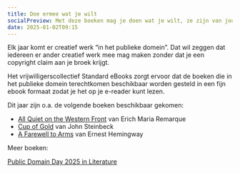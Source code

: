 ```yaml
---
title: Doe ermee wat je wilt
socialPreview: Met deze boeken mag je doen wat je wilt, ze zijn van jou en van mij.
date: 2025-01-02T09:15
---
```


Elk jaar komt er creatief werk “in het publieke domein”. Dat wil zeggen dat iedereen er ander creatief werk mee mag maken zonder dat je een copyright claim aan je broek krijgt. 

Het vrijwilligerscollectief Standard eBooks zorgt ervoor dat de boeken die in het publieke domein terechtkomen beschikbaar worden gesteld in een fijn ebook formaat zodat je het op je e-reader kunt lezen.

Dit jaar zijn o.a. de volgende boeken beschikbaar gekomen:

- [All Quiet on the Western Front](https://standardebooks.org/ebooks/erich-maria-remarque/all-quiet-on-the-western-front/a-w-wheen) van Erich Maria Remarque
- [Cup of Gold](https://standardebooks.org/ebooks/john-steinbeck/cup-of-gold) van John Steinbeck
- [A Farewell to Arms](https://standardebooks.org/ebooks/ernest-hemingway/a-farewell-to-arms) van Ernest Hemingway

Meer boeken:

[Public Domain Day 2025 in Literature](https://standardebooks.org/blog/public-domain-day-2025)